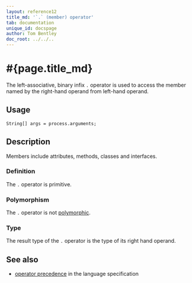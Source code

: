 ```yaml
---
layout: reference12
title_md: '`.` (member) operator'
tab: documentation
unique_id: docspage
author: Tom Bentley
doc_root: ../../..
---
```


# #{page.title_md}

The left-associative, binary infix `.` operator is used to  access the member 
named by the right-hand operand from left-hand operand.

## Usage 

<!-- try: -->
    String[] args = process.arguments;

## Description

Members include attributes, methods, classes and interfaces.

### Definition

The `.` operator is primitive.

### Polymorphism

The `.` operator is not [polymorphic](#{page.doc_root}/tour/language-module/#operator_polymorphism). 

### Type

The result type of the `.` operator is the type of its right hand operand.

## See also

* [operator precedence](#{site.urls.spec_current}#operatorprecedence) in the 
  language specification
